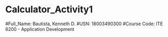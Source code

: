 # Calculator_Activity1
#Full_Name: Bautista, Kenneth D.
#USN: 18003490300
#Course Code: ITE 6200 - Application Development

